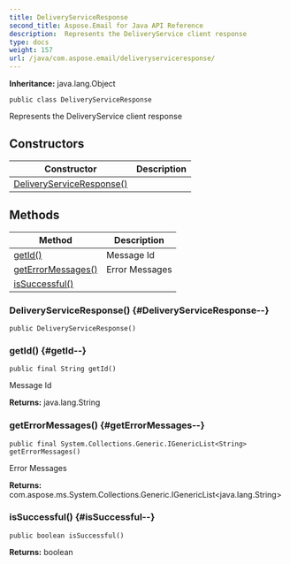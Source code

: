 ```yaml
---
title: DeliveryServiceResponse
second_title: Aspose.Email for Java API Reference
description:  Represents the DeliveryService client response
type: docs
weight: 157
url: /java/com.aspose.email/deliveryserviceresponse/
---
```

**Inheritance:**
java.lang.Object
```
public class DeliveryServiceResponse
```

Represents the DeliveryService client response
## Constructors

| Constructor | Description |
| --- | --- |
| [DeliveryServiceResponse()](#DeliveryServiceResponse--) |  |
## Methods

| Method | Description |
| --- | --- |
| [getId()](#getId--) | Message Id |
| [getErrorMessages()](#getErrorMessages--) | Error Messages |
| [isSuccessful()](#isSuccessful--) |  |
### DeliveryServiceResponse() {#DeliveryServiceResponse--}
```
public DeliveryServiceResponse()
```


### getId() {#getId--}
```
public final String getId()
```


Message Id

**Returns:**
java.lang.String
### getErrorMessages() {#getErrorMessages--}
```
public final System.Collections.Generic.IGenericList<String> getErrorMessages()
```


Error Messages

**Returns:**
com.aspose.ms.System.Collections.Generic.IGenericList<java.lang.String>
### isSuccessful() {#isSuccessful--}
```
public boolean isSuccessful()
```




**Returns:**
boolean
